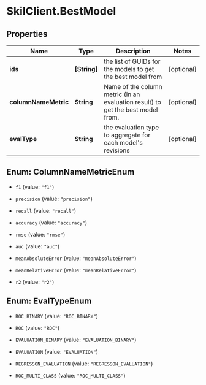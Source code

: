 # SkilClient.BestModel

## Properties

Name | Type | Description | Notes
------------ | ------------- | ------------- | -------------
**ids** | **[String]** | the list of GUIDs for the models to get the best model from | [optional] 
**columnNameMetric** | **String** | Name of the column metric (in an evaluation result) to get the best model from. | [optional] 
**evalType** | **String** | the evaluation type to aggregate for each model&#39;s revisions | [optional] 



## Enum: ColumnNameMetricEnum


* `f1` (value: `"f1"`)

* `precision` (value: `"precision"`)

* `recall` (value: `"recall"`)

* `accuracy` (value: `"accuracy"`)

* `rmse` (value: `"rmse"`)

* `auc` (value: `"auc"`)

* `meanAbsoluteError` (value: `"meanAbsoluteError"`)

* `meanRelativeError` (value: `"meanRelativeError"`)

* `r2` (value: `"r2"`)





## Enum: EvalTypeEnum


* `ROC_BINARY` (value: `"ROC_BINARY"`)

* `ROC` (value: `"ROC"`)

* `EVALUATION_BINARY` (value: `"EVALUATION_BINARY"`)

* `EVALUATION` (value: `"EVALUATION"`)

* `REGRESSON_EVALUATION` (value: `"REGRESSON_EVALUATION"`)

* `ROC_MULTI_CLASS` (value: `"ROC_MULTI_CLASS"`)




